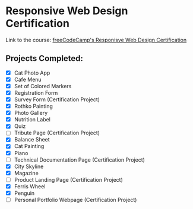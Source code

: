 # Responsive Web Design Certification

Link to the course: [freeCodeCamp's Responisve Web Design Certification](https://www.freecodecamp.org/learn/2022/responsive-web-design/)

## Projects Completed:
- [x] Cat Photo App
- [x] Cafe Menu
- [x] Set of Colored Markers
- [x] Registration Form
- [x] Survey Form (Certification Project)
- [x] Rothko Painting
- [x] Photo Gallery
- [x] Nutrition Label
- [x] Quiz
- [ ] Tribute Page (Certification Project)
- [x] Balance Sheet
- [x] Cat Painting
- [x] Piano
- [ ] Technical Documentation Page (Certification Project)
- [x] City Skyline
- [x] Magazine
- [ ] Product Landing Page (Certification Project)
- [x] Ferris Wheel
- [x] Penguin
- [ ] Personal Portfolio Webpage (Certification Project)